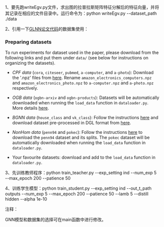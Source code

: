 1、要先跑writeEgv.py文件，求出图的拉普拉斯矩阵特征分解后的特征向量，并将其记录在相应的文件目录中。运行命令为：python writeEgv.py --dataset_path ./data

2、引用一下[GLNN论文代码](https://github.com/snap-research/graphless-neural-networks)的数据集使用：

### Preparing datasets

To run experiments for dataset used in the paper, please download from the following links and put them under `data/` (see below for instructions on organizing the datasets).

- *CPF data* (`cora`, `citeseer`, `pubmed`, `a-computer`, and `a-photo`): Download the '.npz' files from [here](https://github.com/BUPT-GAMMA/CPF/tree/master/data/npz). Rename `amazon_electronics_computers.npz` and `amazon_electronics_photo.npz` to `a-computer.npz` and `a-photo.npz` respectively.

- *OGB data* (`ogbn-arxiv` and `ogbn-products`): Datasets will be automatically downloaded when running the `load_data` function in `dataloader.py`. More details [here](https://ogb.stanford.edu/).

- *BGNN data* (`house_class` and `vk_class`): Follow the instructions [here](https://github.com/dmlc/dgl/tree/473d5e0a4c4e4735f1c9dc9d783e0374328cca9a/examples/pytorch/bgnn) and download dataset pre-processed in DGL format from [here](https://www.dropbox.com/s/verx1evkykzli88/datasets.zip).

- *NonHom data* (`penn94` and `pokec`): Follow the instructions [here](https://github.com/CUAI/Non-Homophily-Benchmarks) to download the `penn94` dataset and its splits. The `pokec` dataset will be automatically downloaded when running the `load_data` function in `dataloader.py`.

- Your favourite datasets: download and add to the `load_data` function in `dataloader.py`.


3、先训练教师程序：python train_teacher.py --exp_setting ind --num_exp 5 --max_epoch 200 --patience 50

4、训练学生模型：python train_student.py --exp_setting ind --out_t_path outputs --num_exp 5 --max_epoch 200 --patience 50 --lamb 5 --distill hidden --alpha 1e-10

注释：

GNN模型和数据集的选择可在main函数中进行修改。
